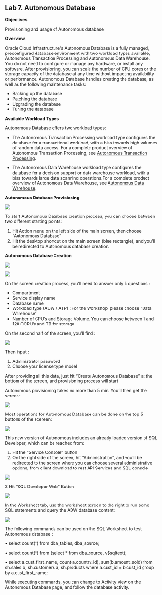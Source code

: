 ## Lab 7. Autonomous Database


**Objectives**

Provisioning and usage of Autonomous database


**Overview**

Oracle Cloud Infrastructure's Autonomous Database is a fully managed, preconfigured database environment with two workload types available, Autonomous Transaction Processing and Autonomous Data Warehouse. You do not need to configure or manage any hardware, or install any software. After provisioning, you can scale the number of CPU cores or the storage capacity of the database at any time without impacting availability or performance. Autonomous Database handles creating the database, as well as the following maintenance tasks:

- Backing up the database
- Patching the database
- Upgrading the database
- Tuning the database

**Available Workload Types**

Autonomous Database offers two workload types:
- The Autonomous Transaction Processing workload type configures the database for a transactional workload, with a bias towards high volumes of random data access.
For a complete product overview of Autonomous Transaction Processing, see [Autonomous Transaction Processing](https://docs.oracle.com/en/cloud/paas/atp-cloud/index.html).

- The Autonomous Data Warehouse workload type configures the database for a decision support or data warehouse workload, with a bias towards large data scanning operations.For a complete product overview of Autonomous Data Warehouse, see [Autonomous Data Warehouse](https://docs.oracle.com/en/cloud/paas/autonomous-data-warehouse-cloud/). 


**Autonomous Database Provisioning**

![](images/adb_01.png)


To start Autonomous Database creation process, you can choose between two different starting points:

1.	Hit Action menu on the left side of the main screen, then choose “Autonomous Database”
2.	Hit the desktop shortcut on the main screen (blue rectangle), and you’ll be redirected to Autonomous database creation.

**Autonomous Database Creation**

![](images/adb_02.png)

![](images/adb_03.png)

On the screen creation process, you’ll need to answer only 5 questions : 
- Compartment
- Service display name
- Database name
- Workload type (ADW / ATP) : For the Workshop, please choose “Data Warehouse”
- Number of CPU’s and Storage Volume. You can choose between 1 and 128 OCPU’s and TB for storage



On the second half of the screen, you’ll find : 

![](images/adb_04.png)

Then input :
1.	Administrator password
2.	Choose your license type model

After providing all this data, just hit “Create Autonomous Database” at the bottom of the screen, and provisioning process will start 

Autonomous provisioning takes no more than 5 min. You’ll then get the screen:

![](images/adb_05.png)

Most operations for Autonomous Database can be done on the top 5 buttons of the scereen:

![](images/adb_06.png)

This new version of Autonomous includes an already loaded version of SQL Developer, which can be reached from: 

1.	Hit the “Service Console” button
2.	On the right side of the screen, hit “Administration”, and you’ll be redirected to the screen where you can choose several administrative options, from client download to rest API Services and SQL console

![](images/adb_07.png)

3 Hit “SQL Developer Web” Button

![](images/adb_08.png)

In the Worksheet tab, use the worksheet screen to the right to run some SQL statements and query the ADW database content: 

![](images/adb_09.png)

The following commands can be used on the SQL Worksheet to test Autonomous database : 

•	select count(*) from dba_tables, dba_source;

•	select count(*) from (select * from dba_source, v$sqltext);

•	select a.cust_first_name, count(a.country_id), sum(b.amount_sold)
from sh.sales b, sh.customers a, sh.products where a.cust_id = b.cust_id
group by a.cust_first_name;

While executing commands, you can change to Activity view on the Autonomous Database page, and follow the database activity.
